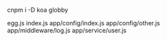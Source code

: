 cnpm i -D koa globby

egg.js
index.js
app/config/index.js
app/config/other.js
app/middleware/log.js
app/service/user.js